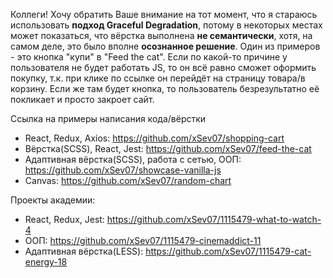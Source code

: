 Коллеги! Хочу обратить Ваше внимание на тот момент, что я стараюсь использовать **подход Graceful Degradation**, потому в некоторых местах может показаться, что вёрстка выполнена **не семантически**, хотя, на самом деле, это было вполне **осознанное решение**. 
Один из примеров - это кнопка "купи" в "Feed the cat". Если по какой-то причине у пользователя не будет работать JS, то он всё равно сможет оформить покупку, т.к. при клике по ссылке он перейдёт на страницу товара/в корзину. Если же там будет кнопка, то пользователь безрезультатно её покликает и просто закроет сайт.

Ссылка на примеры написания кода/вёрстки

- React, Redux, Axios: https://github.com/xSev07/shopping-cart
- Вёрстка(SCSS), React, Jest: https://github.com/xSev07/feed-the-cat
- Адаптивная вёрстка(SCSS), работа с сетью, ООП: https://github.com/xSev07/showcase-vanilla-js
- Canvas: https://github.com/xSev07/random-chart

Проекты академии:
- React, Redux, Jest: https://github.com/xSev07/1115479-what-to-watch-4
- ООП: https://github.com/xSev07/1115479-cinemaddict-11
- Адаптивная вёрстка(LESS): https://github.com/xSev07/1115479-cat-energy-18
